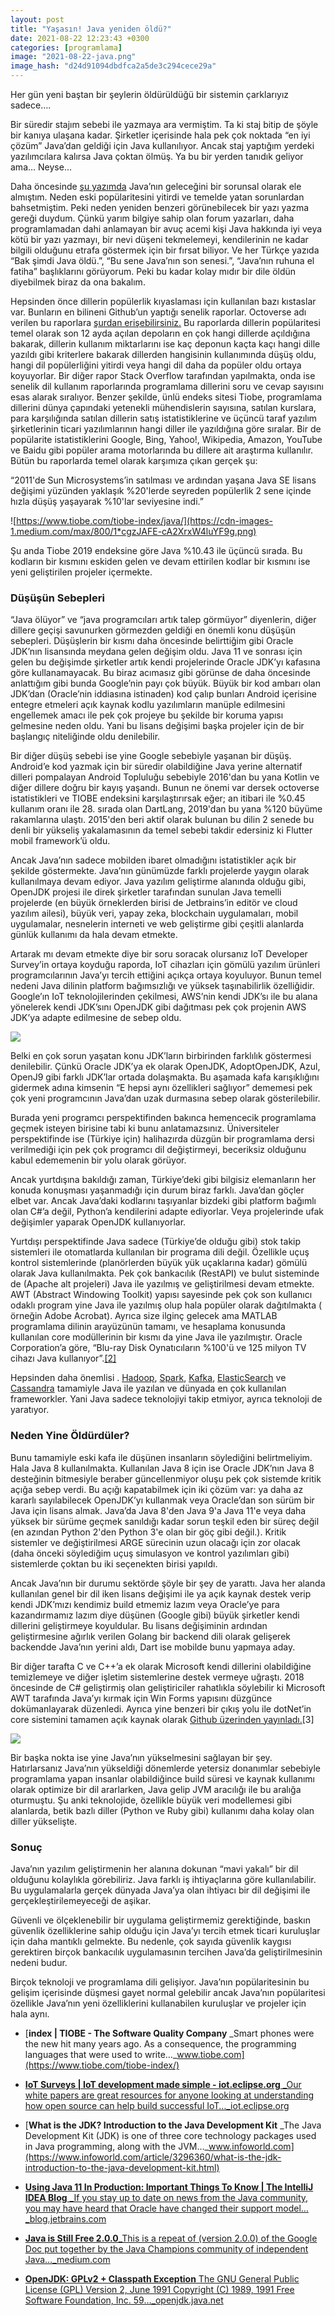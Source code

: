 ```yaml
---
layout: post
title: "Yaşasın! Java yeniden öldü?"
date: 2021-08-22 12:23:43 +0300
categories: [programlama]
image: "2021-08-22-java.png"
image_hash: "d24d91094dbdfca2a5de3c294cece29a"
---
```


Her gün yeni baştan bir şeylerin öldürüldüğü bir sistemin çarklarıyız sadece….

Bir süredir stajım sebebi ile yazmaya ara vermiştim. Ta ki staj bitip de şöyle bir kanıya ulaşana kadar. Şirketler içerisinde hala pek çok noktada “en iyi çözüm” Java’dan geldiği için Java kullanılıyor. Ancak staj yaptığım yerdeki yazılımcılara kalırsa Java çoktan ölmüş. Ya bu bir yerden tanıdık geliyor ama… Neyse…

Daha öncesinde [şu yazımda](https://zaryob.medium.com/javan%C4%B1n-gelece%C4%9Fi-sorunsal%C4%B1-java-15-ve-sonras%C4%B1-b114a6ef17e1) Java’nın geleceğini bir sorunsal olarak ele almıştım. Neden eski popülaritesini yitirdi ve temelde yatan sorunlardan bahsetmiştim. Peki neden yeniden benzeri görünebilecek bir yazı yazma gereği duydum. Çünkü yarım bilgiye sahip olan forum yazarları, daha programlamadan dahi anlamayan bir avuç acemi kişi Java hakkında iyi veya kötü bir yazı yazmayı, bir nevi düşeni tekmelemeyi, kendilerinin ne kadar bilgili olduğunu etrafa göstermek için bir fırsat biliyor. Ve her Türkçe yazıda “Bak şimdi Java öldü.”, “Bu sene Java’nın son senesi.”, “Java’nın ruhuna el fatiha” başlıklarını görüyorum. Peki bu kadar kolay mıdır bir dile öldün diyebilmek biraz da ona bakalım.

Hepsinden önce dillerin popülerlik kıyaslaması için kullanılan bazı kıstaslar var. Bunların en bilineni Github’un yaptığı senelik raporlar. Octoverse adı verilen bu raporlara [şurdan erişebilirsiniz.](https://octoverse.github.com/) Bu raporlarda dillerin popülaritesi temel olarak son 12 ayda açılan depoların en çok hangi dillerde açıldığına bakarak, dillerin kullanım miktarlarını ise kaç deponun kaçta kaçı hangi dille yazıldı gibi kriterlere bakarak dillerden hangisinin kullanımında düşüş oldu, hangi dil popülerliğini yitirdi veya hangi dil daha da popüler oldu ortaya koyuyorlar. Bir diğer rapor Stack Overflow tarafından yapılmakta, onda ise senelik dil kullanım raporlarında programlama dillerini soru ve cevap sayısını esas alarak sıralıyor. Benzer şekilde, ünlü endeks sitesi Tiobe, programlama dillerini dünya çapındaki yetenekli mühendislerin sayısına, satılan kurslara, para karşılığında satılan dillerin satış istatistiklerine ve üçüncü taraf yazılım şirketlerinin ticari yazılımlarının hangi diller ile yazıldığına göre sıralar. Bir de popülarite istatistiklerini Google, Bing, Yahoo!, Wikipedia, Amazon, YouTube ve Baidu gibi popüler arama motorlarında bu dillere ait araştırma kullanılır. Bütün bu raporlarda temel olarak karşımıza çıkan gerçek şu:

“2011'de Sun Microsystems’in satılması ve ardından yaşana Java SE lisans değişimi yüzünden yaklaşık %20'lerde seyreden popülerlik 2 sene içinde hızla düşüş yaşayarak %10'lar seviyesine indi.”

![https://www.tiobe.com/tiobe-index/java/](https://cdn-images-1.medium.com/max/800/1*cgzJAFE-cA2XrxW4luYF9g.png)

Şu anda Tiobe 2019 endeksine göre Java %10.43 ile üçüncü sırada. Bu kodların bir kısmını eskiden gelen ve devam ettirilen kodlar bir kısmını ise yeni geliştirilen projeler içermekte.

### Düşüşün Sebepleri

“Java ölüyor” ve “java programcıları artık talep görmüyor” diyenlerin, diğer dillere geçişi savunurken görmezden geldiği en önemli konu düşüşün sebepleri. Düşüşlerin bir kısmı daha öncesinde belirttiğim gibi Oracle JDK’nın lisansında meydana gelen değişim oldu. Java 11 ve sonrası için gelen bu değişimde şirketler artık kendi projelerinde Oracle JDK’yı kafasına göre kullanamayacak. Bu biraz acımasız gibi görünse de daha öncesinde anlattığım gibi bunda Google’nin payı çok büyük. Büyük bir kod ambarı olan JDK’dan (Oracle’nin iddiasına istinaden) kod çalıp bunları Android içerisine entegre etmeleri açık kaynak kodlu yazılımların manüple edilmesini engellemek amacı ile pek çok projeye bu şekilde bir koruma yapısı gelmesine neden oldu. Yani bu lisans değişimi başka projeler için de bir başlangıç niteliğinde oldu denilebilir.

Bir diğer düşüş sebebi ise yine Google sebebiyle yaşanan bir düşüş. Android’e kod yazmak için bir süredir olabildiğine Java yerine alternatif dilleri pompalayan Android Topluluğu sebebiyle 2016'dan bu yana Kotlin ve diğer dillere doğru bir kayış yaşandı. Bunun ne önemi var dersek octoverse istatistikleri ve TIOBE endeksini karşılaştırırsak eğer; an itibari ile %0.45 kullanım oranı ile 28\. sırada olan DartLang, 2019'dan bu yana %120 büyüme rakamlarına ulaştı. 2015'den beri aktif olarak bulunan bu dilin 2 senede bu denli bir yükseliş yakalamasının da temel sebebi takdir edersiniz ki Flutter mobil framework’ü oldu.

Ancak Java’nın sadece mobilden ibaret olmadığını istatistikler açık bir şekilde göstermekte. Java’nın günümüzde farklı projelerde yaygın olarak kullanılmaya devam ediyor. Java yazılım geliştirme alanında olduğu gibi, OpenJDK projesi ile direk şirketler tarafından sunulan Java temelli projelerde (en büyük örneklerden birisi de Jetbrains’in editör ve cloud yazılım ailesi), büyük veri, yapay zeka, blockchain uygulamaları, mobil uygulamalar, nesnelerin interneti ve web geliştirme gibi çeşitli alanlarda günlük kullanımı da hala devam etmekte.

Artarak mı devam etmekte diye bir soru soracak olursanız IoT Developer Survey’in ortaya koyduğu raporda, IoT cihazları için gömülü yazılım ürünleri programcılarının Java’yı tercih ettiğini açıkça ortaya koyuluyor. Bunun temel nedeni Java dilinin platform bağımsızlığı ve yüksek taşınabilirlik özelliğidir. Google’ın IoT teknolojilerinden çekilmesi, AWS’nin kendi JDK’sı ile bu alana yönelerek kendi JDK’sını OpenJDK gibi dağıtması pek çok projenin AWS JDK’ya adapte edilmesine de sebep oldu.

![](https://cdn-images-1.medium.com/max/800/0*pDD6jUfdcMEW67B_)

Belki en çok sorun yaşatan konu JDK’ların birbirinden farklılık göstermesi denilebilir. Çünkü Oracle JDK’ya ek olarak OpenJDK, AdoptOpenJDK, Azul, OpenJ9 gibi farklı JDK’lar ortada dolaşmakta. Bu aşamada kafa karışıklığını gidermek adına kimsenin “E hepsi aynı özellikleri sağlıyor” dememesi pek çok yeni programcının Java’dan uzak durmasına sebep olarak gösterilebilir.

Burada yeni programcı perspektifinden bakınca hemencecik programlama geçmek isteyen birisine tabi ki bunu anlatamazsınız. Üniversiteler perspektifinde ise (Türkiye için) halihazırda düzgün bir programlama dersi verilmediği için pek çok programcı dil değiştirmeyi, beceriksiz olduğunu kabul edememenin bir yolu olarak görüyor.

Ancak yurtdışına bakıldığı zaman, Türkiye’deki gibi bilgisiz elemanların her konuda konuşması yaşanmadığı için durum biraz farklı. Java’dan göçler elbet var. Ancak Java’daki kodlarını taşıyanlar bizdeki gibi platform bağımlı olan C#’a değil, Python’a kendilerini adapte ediyorlar. Veya projelerinde ufak değişimler yaparak OpenJDK kullanıyorlar.

Yurtdışı perspektifinde Java sadece (Türkiye’de olduğu gibi) stok takip sistemleri ile otomatlarda kullanılan bir programa dili değil. Özellikle uçuş kontrol sistemlerinde (planörlerden büyük yük uçaklarına kadar) gömülü olarak Java kullanılmakta. Pek çok bankacılık (RestAPI) ve bulut sisteminde de (Apache alt projeleri) Java ile yazılmış ve geliştirilmesi devam etmekte. AWT (Abstract Windowing Toolkit) yapısı sayesinde pek çok son kullanıcı odaklı program yine Java ile yazılmış olup hala popüler olarak dağıtılmakta ( örneğin Adobe Acrobat). Ayrıca size ilginç gelecek ama MATLAB programlama dilinin arayüzünün tamamı, ve hesaplama konusunda kullanılan core modüllerinin bir kısmı da yine Java ile yazılmıştır. Oracle Corporation’a göre, “Blu-ray Disk Oynatıcıların %100'ü ve 125 milyon TV cihazı Java kullanıyor”.[[2]](https://www.oracle.com/java/java-tv.html)

Hepsinden daha önemlisi . [Hadoop](http://hadoop.apache.org/), [Spark](https://spark.apache.org/), [Kafka](http://kafka.apache.org/), [ElasticSearch](https://www.elastic.co/elk-stack) ve [Cassandra](https://cassandra.apache.org/) tamamiyle Java ile yazılan ve dünyada en çok kullanılan frameworkler. Yani Java sadece teknolojiyi takip etmiyor, ayrıca teknoloji de yaratıyor.

### Neden Yine Öldürdüler?

Bunu tamamiyle eski kafa ile düşünen insanların söylediğini belirtmeliyim. Hala Java 8 kullanılmakta. Kullanılan Java 8 için ise Oracle JDK’nın Java 8 desteğinin bitmesiyle beraber güncellenmiyor oluşu pek çok sistemde kritik açığa sebep verdi. Bu açığı kapatabilmek için iki çözüm var: ya daha az kararlı sayılabilecek OpenJDK’yı kullanmak veya Oracle’dan son sürüm bir Java için lisans almak. Java’da Java 8'den Java 9'a Java 11'e veya daha yüksek bir sürüme geçmek sanıldığı kadar sorun teşkil eden bir süreç değil (en azından Python 2'den Python 3'e olan bir göç gibi değil.). Kritik sistemler ve değiştirilmesi ARGE sürecinin uzun olacağı için zor olacak (daha önceki söylediğim uçuş simulasyon ve kontrol yazılımları gibi) sistemlerde çoktan bu iki seçenekten birisi yapıldı.

Ancak Java’nın bir durumu sektörde şöyle bir şey de yarattı. Java her alanda kullanılan genel bir dil iken lisans değişimi ile ya açık kaynak destek verip kendi JDK’mızı kendimiz build etmemiz lazım veya Oracle’ye para kazandırmamız lazım diye düşünen (Google gibi) büyük şirketler kendi dillerini geliştirmeye koyuldular. Bu lisans değişiminin ardından geliştirmesine ağırlık verilen Golang bir backend dili olarak gelişerek backendde Java’nın yerini aldı, Dart ise mobilde bunu yapmaya aday.

Bir diğer tarafta C ve C++’a ek olarak Microsoft kendi dillerini olabildiğine temizlemeye ve diğer işletim sistemlerine destek vermeye uğraştı. 2018 öncesinde de C# geliştirmiş olan geliştiriciler rahatlıkla söylebilir ki Microsoft AWT tarafında Java’yı kırmak için Win Forms yapısını düzgünce dokümanlayarak düzenledi. Ayrıca yine benzeri bir çıkış yolu ile dotNet’in core sistemini tamamen açık kaynak olarak [Github üzerinden yayınladı.](https://github.com/dotnet/core)[3]

![](https://cdn-images-1.medium.com/max/800/1*oMCevCmhbbaaZbtSRVVlEA.jpeg)

Bir başka nokta ise yine Java’nın yükselmesini sağlayan bir şey. Hatırlarsanız Java’nın yükseldiği dönemlerde yetersiz donanımlar sebebiyle programlama yapan insanlar olabildiğince build süresi ve kaynak kullanımı olarak optimize bir dil ararlarken, Java gelip JVM aracılığı ile bu aralığa oturmuştu. Şu anki teknolojide, özellikle büyük veri modellemesi gibi alanlarda, betik bazlı diller (Python ve Ruby gibi) kullanımı daha kolay olan diller yükselişte.


### Sonuç

Java’nın yazılım geliştirmenin her alanına dokunan “mavi yakalı” bir dil olduğunu kolaylıkla görebiliriz. Java farklı iş ihtiyaçlarına göre kullanılabilir. Bu uygulamalarla gerçek dünyada Java’ya olan ihtiyacı bir dil değişimi ile gerçekleştirilemeyeceği de aşikar.

Güvenli ve ölçeklenebilir bir uygulama geliştirmemiz gerektiğinde, baskın güvenlik özelliklerine sahip olduğu için Java’yı tercih etmek ticari kuruluşlar için daha mantıklı gelmekte. Bu nedenle, çok sayıda güvenlik kaygısı gerektiren birçok bankacılık uygulamasının tercihen Java’da geliştirilmesinin nedeni budur.

Birçok teknoloji ve programlama dili gelişiyor. Java’nın popülaritesinin bu gelişim içerisinde düşmesi gayet normal gelebilir ancak Java’nın popülaritesi özellikle Java’nın yeni özelliklerini kullanabilen kuruluşlar ve projeler için hala aynı.

* [**index | TIOBE - The Software Quality Company** 
_Smart phones were the new hit many years ago. As a consequence, the programming languages that were used to write…_www.tiobe.com](https://www.tiobe.com/tiobe-index/)

* [**IoT Surveys | IoT development made simple - iot.eclipse.org**
_Our white papers are great resources for anyone looking at understanding how open source can help build successful IoT…_iot.eclipse.org](https://iot.eclipse.org/community/resources/iot-surveys/)

* [**What is the JDK? Introduction to the Java Development Kit**
_The Java Development Kit (JDK) is one of three core technology packages used in Java programming, along with the JVM…_www.infoworld.com](https://www.infoworld.com/article/3296360/what-is-the-jdk-introduction-to-the-java-development-kit.html)

* [**Using Java 11 In Production: Important Things To Know | The IntelliJ IDEA Blog** _If you stay up to date on news from the Java community, you may have heard that Oracle have changed their support model…_blog.jetbrains.com](https://blog.jetbrains.com/idea/2018/09/using-java-11-in-production-important-things-to-know/)

* [**Java is Still Free 2.0.0**_This is a repeat of (version 2.0.0) of the Google Doc put together by the Java Champions community of independent Java…_medium.com](https://medium.com/@javachampions/java-is-still-free-2-0-0-6b9aa8d6d244)

* [**OpenJDK: GPLv2 + Classpath Exception** The GNU General Public License (GPL) Version 2, June 1991 Copyright (C) 1989, 1991 Free Software Foundation, Inc. 59…_openjdk.java.net](https://openjdk.java.net/legal/gplv2+ce.html)
